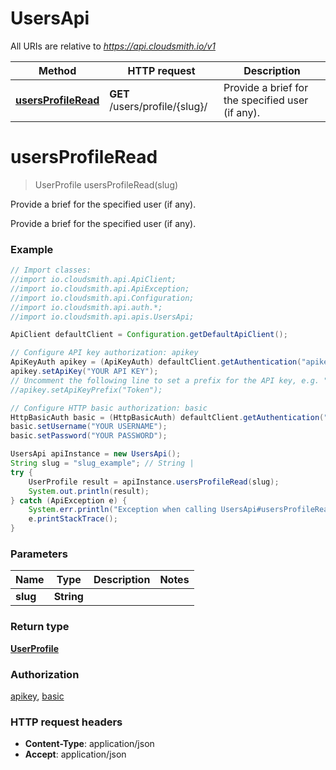 # UsersApi

All URIs are relative to *https://api.cloudsmith.io/v1*

Method | HTTP request | Description
------------- | ------------- | -------------
[**usersProfileRead**](UsersApi.md#usersProfileRead) | **GET** /users/profile/{slug}/ | Provide a brief for the specified user (if any).


<a name="usersProfileRead"></a>
# **usersProfileRead**
> UserProfile usersProfileRead(slug)

Provide a brief for the specified user (if any).

Provide a brief for the specified user (if any).

### Example
```java
// Import classes:
//import io.cloudsmith.api.ApiClient;
//import io.cloudsmith.api.ApiException;
//import io.cloudsmith.api.Configuration;
//import io.cloudsmith.api.auth.*;
//import io.cloudsmith.api.apis.UsersApi;

ApiClient defaultClient = Configuration.getDefaultApiClient();

// Configure API key authorization: apikey
ApiKeyAuth apikey = (ApiKeyAuth) defaultClient.getAuthentication("apikey");
apikey.setApiKey("YOUR API KEY");
// Uncomment the following line to set a prefix for the API key, e.g. "Token" (defaults to null)
//apikey.setApiKeyPrefix("Token");

// Configure HTTP basic authorization: basic
HttpBasicAuth basic = (HttpBasicAuth) defaultClient.getAuthentication("basic");
basic.setUsername("YOUR USERNAME");
basic.setPassword("YOUR PASSWORD");

UsersApi apiInstance = new UsersApi();
String slug = "slug_example"; // String | 
try {
    UserProfile result = apiInstance.usersProfileRead(slug);
    System.out.println(result);
} catch (ApiException e) {
    System.err.println("Exception when calling UsersApi#usersProfileRead");
    e.printStackTrace();
}
```

### Parameters

Name | Type | Description  | Notes
------------- | ------------- | ------------- | -------------
 **slug** | **String**|  |

### Return type

[**UserProfile**](UserProfile.md)

### Authorization

[apikey](../README.md#apikey), [basic](../README.md#basic)

### HTTP request headers

 - **Content-Type**: application/json
 - **Accept**: application/json

